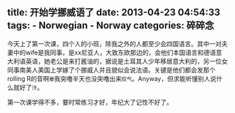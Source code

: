 title: 开始学挪威语了
date: 2013-04-23 04:54:33
tags: 
    - Norwegian
    - Norway
categories: 碎碎念
---

今天上了第一次课，四个人的小班，除我之外的人都至少会四国语言。其中一对夫妻中的wife是我同事，是xx尼亚人，大致东欧那边的，会他们本国语言和德语意大利语英语，她老公是来打酱油的，据说是土耳其人少年移居意大利的，另一位女同事南美人美国上学嫁了个挪威人并且貌似会说法语。关键是他们都会发那个rolling R的音啊`晕`我突噜半天也没突噜出来`叹气`。Anyway，但求能听懂别人说什么就好了`汗`。

第一次课学得不多，要时常练习才好，年纪大了记性不好了。
